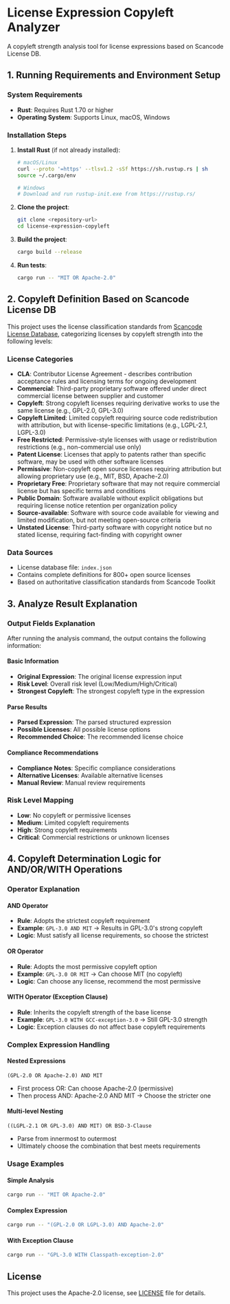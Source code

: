 # License Expression Copyleft Analyzer

A copyleft strength analysis tool for license expressions based on Scancode License DB.

## 1. Running Requirements and Environment Setup

### System Requirements
- **Rust**: Requires Rust 1.70 or higher
- **Operating System**: Supports Linux, macOS, Windows

### Installation Steps
1. **Install Rust** (if not already installed):
   ```bash
   # macOS/Linux
   curl --proto '=https' --tlsv1.2 -sSf https://sh.rustup.rs | sh
   source ~/.cargo/env
   
   # Windows
   # Download and run rustup-init.exe from https://rustup.rs/
   ```

2. **Clone the project**:
   ```bash
   git clone <repository-url>
   cd license-expression-copyleft
   ```

3. **Build the project**:
   ```bash
   cargo build --release
   ```

4. **Run tests**:
   ```bash
   cargo run -- "MIT OR Apache-2.0"
   ```

## 2. Copyleft Definition Based on Scancode License DB

This project uses the license classification standards from [Scancode License Database](https://scancode-licensedb.aboutcode.org/), categorizing licenses by copyleft strength into the following levels:

### License Categories
- **CLA**: Contributor License Agreement - describes contribution acceptance rules and licensing terms for ongoing development
- **Commercial**: Third-party proprietary software offered under direct commercial license between supplier and customer
- **Copyleft**: Strong copyleft licenses requiring derivative works to use the same license (e.g., GPL-2.0, GPL-3.0)
- **Copyleft Limited**: Limited copyleft requiring source code redistribution with attribution, but with license-specific limitations (e.g., LGPL-2.1, LGPL-3.0)
- **Free Restricted**: Permissive-style licenses with usage or redistribution restrictions (e.g., non-commercial use only)
- **Patent License**: Licenses that apply to patents rather than specific software, may be used with other software licenses
- **Permissive**: Non-copyleft open source licenses requiring attribution but allowing proprietary use (e.g., MIT, BSD, Apache-2.0)
- **Proprietary Free**: Proprietary software that may not require commercial license but has specific terms and conditions
- **Public Domain**: Software available without explicit obligations but requiring license notice retention per organization policy
- **Source-available**: Software with source code available for viewing and limited modification, but not meeting open-source criteria
- **Unstated License**: Third-party software with copyright notice but no stated license, requiring fact-finding with copyright owner

### Data Sources
- License database file: `index.json`
- Contains complete definitions for 800+ open source licenses
- Based on authoritative classification standards from Scancode Toolkit

## 3. Analyze Result Explanation

### Output Fields Explanation
After running the analysis command, the output contains the following information:

#### Basic Information
- **Original Expression**: The original license expression input
- **Risk Level**: Overall risk level (Low/Medium/High/Critical)
- **Strongest Copyleft**: The strongest copyleft type in the expression

#### Parse Results
- **Parsed Expression**: The parsed structured expression
- **Possible Licenses**: All possible license options
- **Recommended Choice**: The recommended license choice

#### Compliance Recommendations
- **Compliance Notes**: Specific compliance considerations
- **Alternative Licenses**: Available alternative licenses
- **Manual Review**: Manual review requirements

### Risk Level Mapping
- **Low**: No copyleft or permissive licenses
- **Medium**: Limited copyleft requirements
- **High**: Strong copyleft requirements
- **Critical**: Commercial restrictions or unknown licenses

## 4. Copyleft Determination Logic for AND/OR/WITH Operations

### Operator Explanation

#### AND Operator
- **Rule**: Adopts the strictest copyleft requirement
- **Example**: `GPL-3.0 AND MIT` → Results in GPL-3.0's strong copyleft
- **Logic**: Must satisfy all license requirements, so choose the strictest

#### OR Operator
- **Rule**: Adopts the most permissive copyleft option
- **Example**: `GPL-3.0 OR MIT` → Can choose MIT (no copyleft)
- **Logic**: Can choose any license, recommend the most permissive

#### WITH Operator (Exception Clause)
- **Rule**: Inherits the copyleft strength of the base license
- **Example**: `GPL-3.0 WITH GCC-exception-3.0` → Still GPL-3.0 strength
- **Logic**: Exception clauses do not affect base copyleft requirements

### Complex Expression Handling

#### Nested Expressions
```
(GPL-2.0 OR Apache-2.0) AND MIT
```
- First process OR: Can choose Apache-2.0 (permissive)
- Then process AND: Apache-2.0 AND MIT → Choose the stricter one

#### Multi-level Nesting
```
((LGPL-2.1 OR GPL-3.0) AND MIT) OR BSD-3-Clause
```
- Parse from innermost to outermost
- Ultimately choose the combination that best meets requirements

### Usage Examples

#### Simple Analysis
```bash
cargo run -- "MIT OR Apache-2.0"
```

#### Complex Expression
```bash
cargo run -- "(GPL-2.0 OR LGPL-3.0) AND Apache-2.0"
```

#### With Exception Clause
```bash
cargo run -- "GPL-3.0 WITH Classpath-exception-2.0"
```

## License

This project uses the Apache-2.0 license, see [LICENSE](LICENSE) file for details.